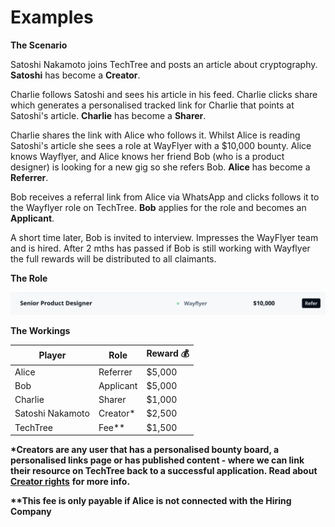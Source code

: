 # Examples

**The Scenario**

Satoshi Nakamoto joins TechTree and posts an article about cryptography. **Satoshi** has become a **Creator**.



Charlie follows Satoshi and sees his article in his feed. Charlie clicks share which generates a personalised tracked link for Charlie that points at Satoshi's article. **Charlie** has become a **Sharer**.



Charlie shares the link with Alice who follows it. Whilst Alice is reading Satoshi's article she sees a role at WayFlyer with a $10,000 bounty. Alice knows Wayflyer, and Alice knows her friend Bob (who is a product designer) is looking for a new gig so she refers Bob. **Alice** has become a **Referrer**.&#x20;



Bob receives a referral link from Alice via WhatsApp and clicks follows it to the Wayflyer role on TechTree. **Bob** applies for the role and becomes an **Applicant**.



A short time later, Bob is invited to interview. Impresses the WayFlyer team and is hired. After 2 mths has passed if Bob is still working with Wayflyer the full rewards will be distributed to all claimants.

**The Role**

![](<../../../.gitbook/assets/Screenshot 2022-01-07 at 11.52.25.png>)

**The Workings**

| Player           | Role      | Reward 💰 |
| ---------------- | --------- | --------- |
| Alice            | Referrer  | $5,000    |
| Bob              | Applicant | $5,000    |
| Charlie          | Sharer    | $1,000    |
| Satoshi Nakamoto | Creator\* | $2,500    |
| TechTree         | Fee\*\*   | $1,500    |

**\*Creators are any user that has a personalised bounty board, a personalised links page or has published content - where we can link their resource on TechTree back to a successful application. Read about** [**Creator rights**](roles-within-the-hiring-bounties/creator-rights.md) **for more info.**

**\*\*This fee is only payable if Alice is not connected with the Hiring Company**
